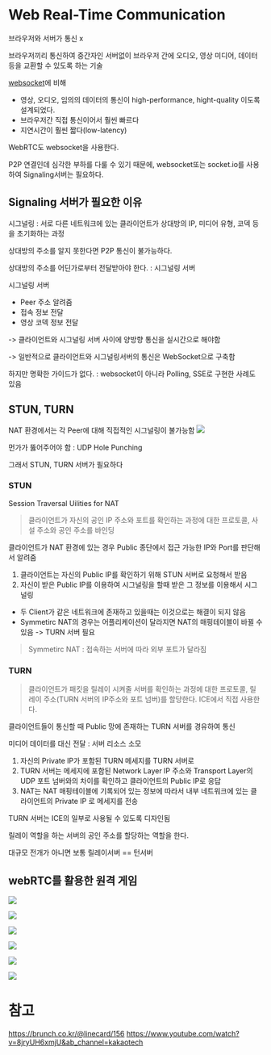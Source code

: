 # Web Real-Time Communication
브라우저와 서버가 통신 x

브라우저끼리 통신하여 중간자인 서버없이 브라우저 간에 오디오, 영상 미디어, 데이터 등을 교환할 수 있도록 하는 기술

[websocket](websocket)에 비해 
- 영상, 오디오, 임의의 데이터의 통신이 high-performance, hight-quality 이도록 설계되었다.
- 브라우저간 직접 통신이어서 훨씬 빠르다
- 지연시간이 훨씬 짧다(low-latency)

WebRTC도 websocket을 사용한다.

P2P 연결인데 심각한 부하를 다룰 수 있기 때문에, websocket또는 socket.io를 사용하여 Signaling서버는 필요하다.

## Signaling 서버가 필요한 이유
시그널링 : 서로 다른 네트워크에 있는 클라이언트가 상대방의 IP, 미디어 유형, 코덱 등을 초기화하는 과정

상대방의 주소를 알지 못한다면 P2P 통신이 불가능하다. 

상대방의 주소를 어딘가로부터 전달받아야 한다. : 시그널링 서버

시그널링 서버
- Peer 주소 알려줌
- 접속 정보 전달
- 영상 코덱 정보 전달

-> 클라이언트와 시그널링 서버 사이에 양방향 통신을 실시간으로 해야함 

-> 일반적으로 클라이언트와 시그널링서버의 통신은 WebSocket으로 구축함

하지만 명확한 가이드가 없다. : websocket이 아니라 Polling, SSE로 구현한 사례도 있음

## STUN, TURN

NAT 환경에서는 각 Peer에 대해 직접적인 시그널링이 불가능함
![](https://i.imgur.com/xc89adc.png)

먼가가 뚫어주어야 함 : UDP Hole Punching

그래서 STUN, TURN 서버가 필요하다

### STUN
Session Traversal Uilities for NAT
> 클라이언트가 자신의 공인 IP 주소와 포트를 확인하는 과정에 대한 프로토콜, 사설 주소와 공인 주소를 바인딩

클라이언트가 NAT 환경에 있는 경우 Public 종단에서 접근 가능한 IP와 Port를 판단해서 알려줌

1. 클라이언트는 자신의 Public IP를 확인하기 위해 STUN 서버로 요청해서 받음
2. 자신이 받은 Public IP를 이용하여 시그널링을 할때 받은 그 정보를 이용해서 시그널링

- 두 Client가 같은 네트워크에 존재하고 있을때는 이것으로는 해결이 되지 않음
- Symmetirc NAT의 경우는 어플리케이션이 달라지면 NAT의 매핑테이블이 바뀔 수 있음
-> TURN 서버 필요

> Symmetirc NAT : 접속하는 서버에 따라 외부 포트가 달라짐

### TURN
> 클라이언트가 패킷을 릴레이 시켜줄 서버를 확인하는 과정에 대한 프로토콜, 릴레이 주소(TURN 서버의 IP주소와 포트 넘버)를 할당한다. ICE에서 직접 사용한다.

클라이언트들이 통신할 때 Public 망에 존재하는 TURN 서버를 경유하여 통신

미디어 데이터를 대신 전달 : 서버 리소스 소모

1. 자신의 Private IP가 포함된 TURN 메세지를 TURN 서버로
2. TURN 서버는 메세지에 포함된 Network Layer IP 주소와 Transport Layer의 UDP 포트 넘버와의 차이를 확인하고 클라이언트의 Public IP로 응답
3. NAT는 NAT 매핑테이블에 기록되어 있는 정보에 따라서 내부 네트워크에 있는 클라이언트의 Private IP 로 메세지를 전송

TURN 서버는 ICE의 일부로 사용될 수 있도록 디자인됨

릴레이 역할을 하는 서버의 공인 주소를 할당하는 역할을 한다.

대규모 전개가 아니면 보통 릴레이서버 == 턴서버

## webRTC를 활용한 원격 게임

![](https://i.imgur.com/nkyCpmm.png)

![](https://i.imgur.com/qufxdtq.png)

![](https://i.imgur.com/UcDbVrR.png)

![](https://i.imgur.com/6mUnIc4.png)

![](https://i.imgur.com/2psWHo9.png)

![](https://i.imgur.com/zd7oOhT.png)


# 참고
https://brunch.co.kr/@linecard/156
https://www.youtube.com/watch?v=8jryUH6xmjU&ab_channel=kakaotech
